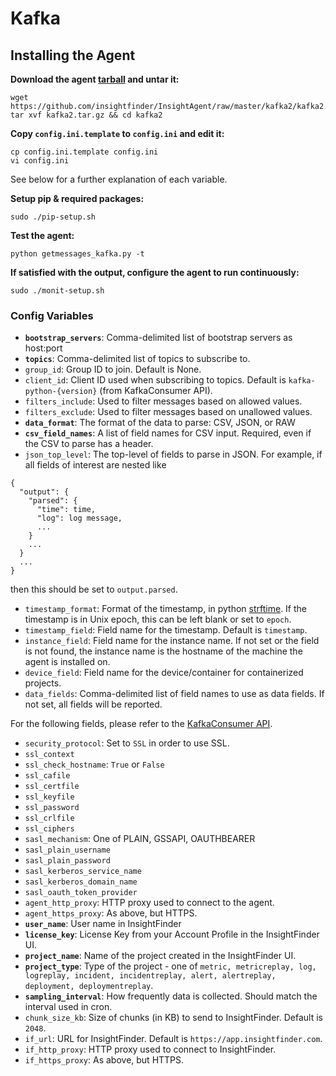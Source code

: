 # Kafka
## Installing the Agent
**Download the agent [tarball](https://github.com/insightfinder/InsightAgent/raw/master/kafka2/kafka2.tar.gz) and untar it:**
```
wget https://github.com/insightfinder/InsightAgent/raw/master/kafka2/kafka2.tar.gz
tar xvf kafka2.tar.gz && cd kafka2
```

**Copy `config.ini.template` to `config.ini` and edit it:**
```
cp config.ini.template config.ini
vi config.ini
```
See below for a further explanation of each variable.

**Setup pip & required packages:**
```
sudo ./pip-setup.sh
```

**Test the agent:**
```
python getmessages_kafka.py -t
```

**If satisfied with the output, configure the agent to run continuously:**
```
sudo ./monit-setup.sh
```

### Config Variables
* **`bootstrap_servers`**: Comma-delimited list of bootstrap servers as host:port
* **`topics`**: Comma-delimited list of topics to subscribe to.
* `group_id`: Group ID to join. Default is None.
* `client_id`: Client ID used when subscribing to topics. Default is `kafka-python-{version}` (from KafkaConsumer API). 
* `filters_include`: Used to filter messages based on allowed values.
* `filters_exclude`: Used to filter messages based on unallowed values.
* **`data_format`**: The format of the data to parse: CSV, JSON, or RAW
* **`csv_field_names`**: A list of field names for CSV input. Required, even if the CSV to parse has a header.
* `json_top_level`: The top-level of fields to parse in JSON. For example, if all fields of interest are nested like 
```
{ 
  "output": {
    "parsed": {
      "time": time, 
      "log": log message,
      ...
    }
    ...
  }
  ...
}
```
then this should be set to `output.parsed`.
* `timestamp_format`: Format of the timestamp, in python [strftime](http://strftime.org/). If the timestamp is in Unix epoch, this can be left blank or set to `epoch`.
* `timestamp_field`: Field name for the timestamp. Default is `timestamp`.
* `instance_field`: Field name for the instance name. If not set or the field is not found, the instance name is the hostname of the machine the agent is installed on.
* `device_field`: Field name for the device/container for containerized projects.
* `data_fields`: Comma-delimited list of field names to use as data fields. If not set, all fields will be reported.

For the following fields, please refer to the [KafkaConsumer API](https://kafka-python.readthedocs.io/en/master/apidoc/KafkaConsumer.html).
* `security_protocol`: Set to `SSL` in order to use SSL.
* `ssl_context`
* `ssl_check_hostname`: `True` or `False`
* `ssl_cafile`
* `ssl_certfile`
* `ssl_keyfile`
* `ssl_password`
* `ssl_crlfile`
* `ssl_ciphers`
* `sasl_mechanism`: One of PLAIN, GSSAPI, OAUTHBEARER
* `sasl_plain_username`
* `sasl_plain_password`
* `sasl_kerberos_service_name`
* `sasl_kerberos_domain_name`
* `sasl_oauth_token_provider`
* `agent_http_proxy`: HTTP proxy used to connect to the agent.
* `agent_https_proxy`: As above, but HTTPS.
* **`user_name`**: User name in InsightFinder
* **`license_key`**: License Key from your Account Profile in the InsightFinder UI.
* **`project_name`**: Name of the project created in the InsightFinder UI.
* **`project_type`**: Type of the project - one of `metric, metricreplay, log, logreplay, incident, incidentreplay, alert, alertreplay, deployment, deploymentreplay`.
* **`sampling_interval`**: How frequently data is collected. Should match the interval used in cron.
* `chunk_size_kb`: Size of chunks (in KB) to send to InsightFinder. Default is `2048`.
* `if_url`: URL for InsightFinder. Default is `https://app.insightfinder.com`.
* `if_http_proxy`: HTTP proxy used to connect to InsightFinder.
* `if_https_proxy`: As above, but HTTPS.
